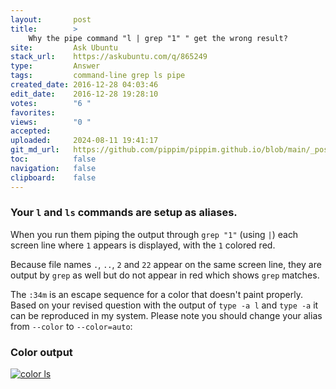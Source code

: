 ```yaml
---
layout:       post
title:        >
    Why the pipe command "l | grep "1" " get the wrong result?
site:         Ask Ubuntu
stack_url:    https://askubuntu.com/q/865249
type:         Answer
tags:         command-line grep ls pipe
created_date: 2016-12-28 04:03:46
edit_date:    2016-12-28 19:28:10
votes:        "6 "
favorites:    
views:        "0 "
accepted:     
uploaded:     2024-08-11 19:41:17
git_md_url:   https://github.com/pippim/pippim.github.io/blob/main/_posts/2016/2016-12-28-Why-the-pipe-command-_l-_-grep-_1_-_-get-the-wrong-result_.md
toc:          false
navigation:   false
clipboard:    false
---
```


### Your `l` and `ls` commands are setup as aliases.

When you run them piping the output through `grep "1"` (using `|`) each screen line where `1` appears is displayed, with the `1` colored red. 

Because file names `.`, `..`, `2` and `22` appear on the same screen line, they are output by `grep` as well but do not appear in red which shows `grep` matches.

The `:34m` is an escape sequence for a color that doesn't paint properly. Based on your revised question with the output of `type -a l` and `type -a` it can be reproduced in my system. Please note you should change your alias from `--color` to `--color=auto`:

### Color output

[![color ls][1]][1]


  [1]: https://pippim.github.io/assets/img/posts/2016/EdiMJ.png
